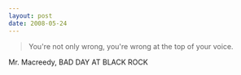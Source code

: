 ```yaml
---
layout: post
date: 2008-05-24
--- 
```


>You're not only wrong, you're wrong at the top of your voice.

Mr. Macreedy, BAD DAY AT BLACK ROCK
